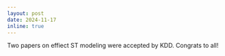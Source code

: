 ```yaml
---
layout: post
date: 2024-11-17
inline: true
---
```

Two papers on effiect ST modeling were accepted by KDD. Congrats to all!